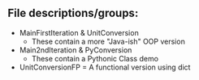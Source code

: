 ## File descriptions/groups:

- MainFirstIteration & UnitConversion
  - These contain a more "Java-ish" OOP version
- Main2ndIteration & PyConversion
  - These contain a Pythonic Class demo
- UnitConversionFP = A functional version using dict